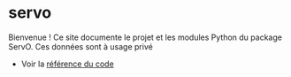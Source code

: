 # servo

Bienvenue ! Ce site documente le projet et les modules Python du package ServO.
Ces données sont à usage privé

- Voir la [référence du code](reference.md)
